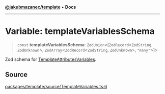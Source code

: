 [**@jakubmazanec/template**](../README.md) • **Docs**

---

# Variable: templateVariablesSchema

> `const` **templateVariablesSchema**: `ZodUnion`\<[`ZodRecord`\<`ZodString`,
> `ZodUnknown`\>, `ZodArray`\<`ZodRecord`\<`ZodString`, `ZodUnknown`\>, `"many"`\>]\>

Zod schema for [TemplateAttributesVariables](../type-aliases/TemplateAttributesVariables.md).

## Source

[packages/template/source/TemplateVariables.ts:6](https://github.com/jakubmazanec/js-tools/blob/45932621a19c677851f8bf60e4a28d217617972b/packages/template/source/TemplateVariables.ts#L6)
